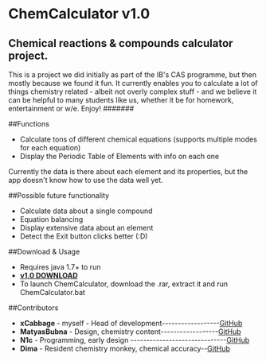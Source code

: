 # ChemCalculator v1.0
Chemical reactions &amp; compounds calculator project.
-----
This is a project we did initially as part of the IB's CAS programme, but then mostly because we found it fun. It currently enables you to calculate a lot of things chemistry related - albeit not overly complex stuff - and we believe it can be helpful to many students like us, whether it be for homework, entertainment or w/e. Enjoy!
#######

##Functions

* Calculate tons of different chemical equations (supports multiple modes for each equation)
* Display the Periodic Table of Elements with info on each one

Currently the data is there about each element and its properties, but the app doesn't know how to use the data well yet.

##Possible future functionality
* Calculate data about a single compound
* Equation balancing
* Display extensive data about an element
* Detect the Exit button clicks better (:D)

##Download & Usage 
* Requires java 1.7+ to run
* [**v1.0 DOWNLOAD**](https://www.dropbox.com/s/ofc6tgjukbquo13/ChemCalculator%20v1.0.rar?dl=0)
* To launch ChemCalculator, download the .rar, extract it and run ChemCalculator.bat

##Contributors
 * **xCabbage** - myself - Head of development------------------[GitHub](https://github.com/xcabbage)
 * **MatyasBubna** - Design, chemistry content------------------[GitHub](https://github.com/matyasbubna)
 * **N1c** - Programming, early design ------------------------------[GitHub](https://github.com/nic727)
 * **Dima** - Resident chemistry monkey, chemical accuracy--[GitHub](https://github.com/pepsicadima)
